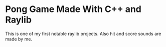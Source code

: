 # Pong Game Made With C++ and Raylib

This is one of my first notable raylib projects. Also hit and score sounds are made by me. 
